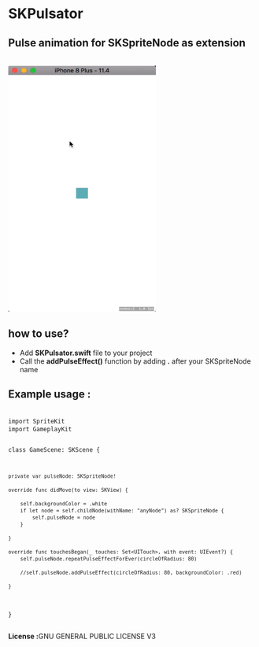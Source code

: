 # SKPulsator
<div>
  <h2>Pulse animation for SKSpriteNode as extension</h2>
  <br>
  <img src="https://github.com/Coder-ACJHP/SKPulsator/blob/master/Pulsator.gif" width=300 height=500>
  <br>
  <h2>how to use?</h2>
</div>
<ul>
  <li>Add <b>SKPulsator.swift</b> file to your project</li>
  <li>Call the <b>addPulseEffect()</b> function by adding <b>.</b> after your SKSpriteNode name</li>
</ul>
<h2>Example usage : </h2>
<pre>
<code>
import SpriteKit
import GameplayKit

class GameScene: SKScene {
    
    private var pulseNode: SKSpriteNode!
    
    override func didMove(to view: SKView) {
        
        self.backgroundColor = .white
        if let node = self.childNode(withName: "anyNode") as? SKSpriteNode {
            self.pulseNode = node
        }
        
    }
    
    override func touchesBegan(_ touches: Set<UITouch>, with event: UIEvent?) {
        self.pulseNode.repeatPulseEffectForEver(circleOfRadius: 80)
        
        //self.pulseNode.addPulseEffect(circleOfRadius: 80, backgroundColor: .red)

    }
}
</code>
</pre>

<p><b>License :</b>GNU GENERAL PUBLIC LICENSE V3</p>
